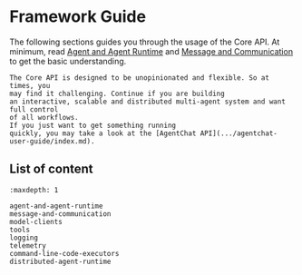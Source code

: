 # Framework Guide

The following sections guides you through the usage of the Core API.
At minimum, read [Agent and Agent Runtime](agent-and-agent-runtime.ipynb)
and [Message and Communication](message-and-communication.ipynb) to get the
basic understanding.

```{note}
The Core API is designed to be unopinionated and flexible. So at times, you
may find it challenging. Continue if you are building
an interactive, scalable and distributed multi-agent system and want full control
of all workflows.
If you just want to get something running
quickly, you may take a look at the [AgentChat API](.../agentchat-user-guide/index.md).
```

## List of content

```{toctree}
:maxdepth: 1

agent-and-agent-runtime
message-and-communication
model-clients
tools
logging
telemetry
command-line-code-executors
distributed-agent-runtime
```

